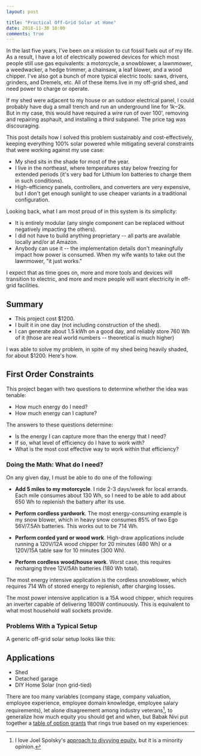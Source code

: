 ```yaml
---
layout: post

title: "Practical Off-Grid Solar at Home"
date: 2018-11-30 10:00
comments: true
---
```


In the last five years, I've been on a mission to cut fossil fuels out of my life. As a result, I have a lot of electrically powered devices for which most people still use gas equivalents: a motorcycle, a snowblower, a lawnmower, a weedwacker, a hedge trimmer, a chainsaw, a leaf blower, and a wood chipper. I've also got a bunch of more typical electric tools: saws, drivers, grinders, and Dremels, etc. All of these items live in my off-grid shed, and need power to charge or operate.

If my shed were adjacent to my house or an outdoor electrical panel, I could probably have dug a small trench and run an underground line for $1k-$2k. But in my case, this would have required a wire run of over 100', removing and repairing asphault, and installing a third subpanel. The price tag was discouraging.

This post details how I solved this problem sustainably and cost-effectively, keeping everything 100% solar powered while mitigating several constraints that were working against my use case:

* My shed sits in the shade for most of the year.
* I live in the northeast, where temperatures stay below freezing for extended periods (it's very bad for Lithium Ion batteries to charge them in such conditions).
* High-efficiency panels, controllers, and converters are very expensive, but I don't get enough sunlight to use cheaper variants in a traditional configuration.

Looking back, what I am most proud of in this system is its simplicity:

* It is entirely modular (any single component can be replaced without negatively impacting the others).
* I did not have to build anything proprietary -- all parts are available locally and/or at Amazon.
* Anybody can use it -- the implementation details don't meaningfully impact how power is consumed. When my wife wants to take out the lawnmower, "it just works."

I expect that as time goes on, more and more tools and devices will transition to electric, and more and more people will want electricity in off-grid facilities.

## Summary

* This project cost $1200.
* I built it in one day (not including construction of the shed).
* I can generate about 1.5 kWh on a good day, and reliably store 760 Wh of it (those are real world numbers -- theoretical is much higher)

I was able to solve my problem, in spite of my shed being heavily shaded, for about $1200. Here's how.

## First Order Constraints

This project began with two questions to determine whether the idea was tenable:

* How much energy do I need?
* How much energy can I capture?

The answers to these questions determine:

* Is the energy I can capture more than the energy that I need?
* If so, what level of efficiency do I have to work with?
* What is the most cost effective way to work within that efficiency?

### Doing the Math: What do I need?

On any given day, I must be able to do one of the following:

* **Add 5 miles to my motorcycle**. I ride 2-3 days/week for local errands. Each mile consumes about 130 Wh, so I need to be able to add about 650 Wh to replenish the battery after its use.

* **Perform cordless yardwork**. The most energy-consuming example is my snow blower, which in heavy snow consumes 85% of two Ego 56V/7.5Ah batteries. This works out to be 714 Wh. 

* **Perform corded yard or wood work**. High-draw applications include running a 120V/12A wood chipper for 20 minutes (480 Wh) or a 120V/15A table saw for 10 minutes (300 Wh). 

* **Perform cordless wood/house work**. Worst case, this requires recharging three 12V/5Ah batteries (180 Wh total).

The most energy intensive application is the cordless snowblower, which requires 714 Wh of stored energy to replenish, after charging losses.

The most power intensive application is a 15A wood chipper, which requires an inverter capable of delivering 1800W continuously. This is equivalent to what most household wall sockets provide.

### Problems With a Typical Setup

A generic off-grid solar setup looks like this:




## Applications

* Shed
* Detached garage
* DIY Home Solar (non grid-tied)
 

There are too many  variables (company stage, company valuation, employee experience, employee domain knowledge, employee salary requirements), let alone disagreement among industry veterans[^fair-equity], to generalize how much equity you should get and when, but Babak Nivi put together a [table of option grants](http://venturehacks.com/articles/option-pool-shuffle#market) that rings true based on my experiences:


[^fair-equity]: I love Joel Spolsky's [approach to divvying equity](http://answers.onstartups.com/questions/6949/forming-a-new-software-startup-how-do-i-allocate-ownership-fairly/23326#23326), but it is a minority opinion.
